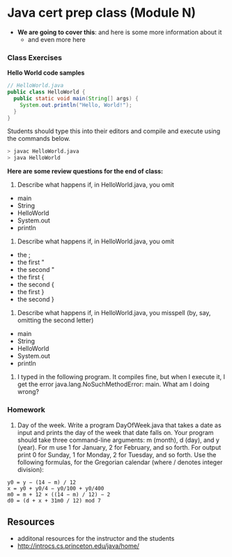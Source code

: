 # Java cert prep class (Module N)

<style>
@media print {
  pre {
    border: 1px solid gray;
    page-break-inside: avoid;
  }
}

.break {
  page-break-after: always;
}
</style>

- **We are going to cover this**: and here is some more information about it
  - and even more here

<div class="break"></div>

### Class Exercises

**Hello World code samples**

```java
// HelloWorld.java
public class HelloWorld {
  public static void main(String[] args) {
    System.out.println("Hello, World!");
  }
}
```

Students should type this into their editors and compile and execute using the
commands below.

```bash
> javac HelloWorld.java
> java HelloWorld
```

**Here are some review questions for the end of class:**

1. Describe what happens if, in HelloWorld.java, you omit
  - main
  - String
  - HelloWorld
  - System.out
  - println
1. Describe what happens if, in HelloWorld.java, you omit
  - the ;
  - the first "
  - the second "
  - the first {
  - the second {
  - the first }
  - the second }
1. Describe what happens if, in HelloWorld.java, you misspell (by, say,
   omitting the second letter)
  - main
  - String
  - HelloWorld
  - System.out
  - println
1. I typed in the following program. It compiles fine, but when I execute it,
   I get the error java.lang.NoSuchMethodError: main. What am I doing wrong?

### Homework

1. Day of the week. Write a program DayOfWeek.java that takes a date as input
   and prints the day of the week that date falls on. Your program should take
   three command-line arguments: m (month), d (day), and y (year). For m use 1
   for January, 2 for February, and so forth. For output print 0 for Sunday, 1
   for Monday, 2 for Tuesday, and so forth. Use the following formulas, for the
   Gregorian calendar (where / denotes integer division):

```
y0 = y − (14 − m) / 12
x = y0 + y0/4 − y0/100 + y0/400
m0 = m + 12 × ((14 − m) / 12) − 2
d0 = (d + x + 31m0 / 12) mod 7
```

<div class="break"></div>

## Resources

- additonal resources for the instructor and the students
- http://introcs.cs.princeton.edu/java/home/
